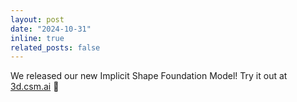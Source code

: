 ```yaml
---
layout: post
date: "2024-10-31"
inline: true
related_posts: false
---
```


We released our new Implicit Shape Foundation Model! Try it out at [3d.csm.ai](3d.csm.ai) 🎨

